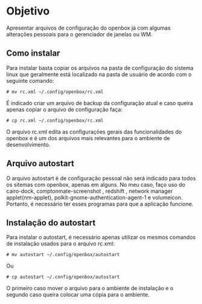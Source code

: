 # Objetivo

Apresentar arquivos de configuração do openbox já com algumas alterações pessoais para o gerenciador de janelas ou WM.

## Como instalar

Para instalar basta copiar os arquivos na pasta de configuração do sistema linux que geralmente está localizado na pasta de usuário de acordo com o seguinte comando:

```
# mv rc.xml ~/.config/openbox/rc.xml
```
É indicado criar um arquivo de backup da configuração atual e caso queira apenas copiar o arquivo de configuração faça:
```
# cp rc.xml ~/.config/openbox/rc.xml
```
O arquivo rc.xml edita as configurações gerais das funcionalidades do openbox e é um dos arquivos mais relevantes para o ambiente de desenvolvimento.

## Arquivo autostart

O arquivo autostart é de configuração pessoal não será indicado para todos os sitemas com openbox, apenas em alguns. No meu caso, faço uso do cairo-dock, comptonmate-screenshot , redshift , network manager applet(nm-applet), polkit-gnome-authentication-agent-1 e volumeicon. Portanto, é necessário ter esses programas para que a aplicação funcione.

## Instalação do autostart

Para instalar o autostart, é necessário apenas utilizar os mesmos comandos de instalação usados para o arquivo rc.xml: 
```
# mv autostart ~/.config/openbox/autostart
```
Ou
```
# cp autostart ~/.config/openbox/autostart
```
O primeiro caso mover o arquivo para o ambiente de instalação e o segundo caso queira colocar uma cópia para o ambiente.

